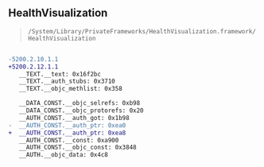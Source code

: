 ## HealthVisualization

> `/System/Library/PrivateFrameworks/HealthVisualization.framework/HealthVisualization`

```diff

-5200.2.10.1.1
+5200.2.12.1.1
   __TEXT.__text: 0x16f2bc
   __TEXT.__auth_stubs: 0x3710
   __TEXT.__objc_methlist: 0x358

   __DATA_CONST.__objc_selrefs: 0xb98
   __DATA_CONST.__objc_protorefs: 0x20
   __AUTH_CONST.__auth_got: 0x1b98
-  __AUTH_CONST.__auth_ptr: 0xea0
+  __AUTH_CONST.__auth_ptr: 0xea8
   __AUTH_CONST.__const: 0xa900
   __AUTH_CONST.__objc_const: 0x3848
   __AUTH.__objc_data: 0x4c8

```
